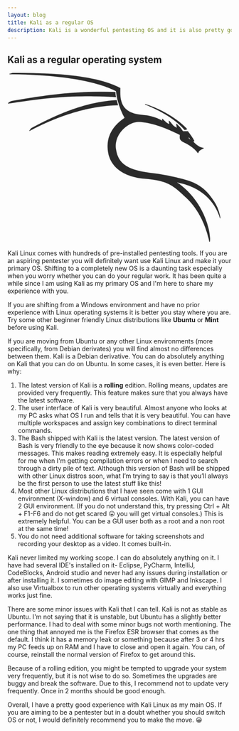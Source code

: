 ```yaml
---
layout: blog
title: Kali as a regular OS
description: Kali is a wonderful pentesting OS and it is also pretty good for your regular day to day jobs. Here is my personal experiences about using it.
---
```


## Kali as a regular operating system

<img class="pic" alt="Kali dragon" src="/img/blog/kali.png">

Kali Linux comes with hundreds of pre-installed pentesting tools. If you are an aspiring pentester you will definitely want use Kali Linux and make it your primary OS. Shifting to a completely new OS is a daunting task especially when you worry whether you can do your regular work. It has been quite a while since I am using Kali as my primary OS and I'm here to share my experience with you.

If you are shifting from a Windows environment and have no prior experience with Linux operating systems it is better you stay where you are. Try some other beginner friendly Linux distributions like **Ubuntu** or **Mint** before using Kali.

If you are moving from Ubuntu or any other Linux environments (more specifically, from Debian derivates) you will find almost no differences between them. Kali is a Debian derivative. You can do absolutely anything on Kali that you can do on Ubuntu. In some cases, it is even better. Here is why:
1. The latest version of Kali is a **rolling** edition. Rolling means, updates are provided very frequently. This feature makes sure that you always have the latest software.
2. The user interface of Kali is very beautiful. Almost anyone who looks at my PC asks what OS I run and tells that it is very beautiful. You can have multiple workspaces and assign key combinations to direct terminal commands.
3. The Bash shipped with Kali is the latest version. The latest version of Bash is very friendly to the eye because it now shows color-coded messages. This makes reading extremely easy. It is especially helpful for me when I'm getting compilation errors or when I need to search through a dirty pile of text. Although this version of Bash will be shipped with other Linux distros soon, what I’m trying to say is that you’ll always be the first person to use the latest stuff like this!
4. Most other Linux distributions that I have seen come with 1 GUI environment (X-window) and 6 virtual consoles. With Kali, you can have 2 GUI environment. (If you do not understand this, try pressing Ctrl + Alt + F1-F6 and do not get scared :stuck_out_tongue: you will get virtual consoles.) This is extremely helpful. You can be a GUI user both as a root and a non root at the same time!
5. You do not need additional software for taking screenshots and recording your desktop as a video. It comes built-in.

Kali never limited my working scope. I can do absolutely anything on it. I have had several IDE's installed on it- Eclipse, PyCharm, IntelliJ, CodeBlocks, Android studio and never had any issues during installation or after installing it. I sometimes do image editing with GIMP and Inkscape. I also use Virtualbox to run other operating systems virtually and everything works just fine.

There are some minor issues with Kali that I can tell. Kali is not as stable as Ubuntu. I'm not saying that it is unstable, but Ubuntu has a slightly better performance. I had to deal with some minor bugs not worth mentioning. The one thing that annoyed me is the Firefox ESR browser that comes as the default. I think it has a memory leak or something because after 3 or 4 hrs my PC feeds up on RAM and I have to close and open it again. You can, of course, reinstall the normal version of Firefox to get around this.

Because of a rolling edition, you might be tempted to upgrade your system very frequently, but it is not wise to do so. Sometimes the upgrades are buggy and break the software. Due to this, I recommend not to update very frequently. Once in 2 months should be good enough.

Overall, I have a pretty good experience with Kali Linux as my main OS. If you are aiming to be a pentester but in a doubt whether you should switch OS or not, I would definitely recommend you to make the move. :grinning:

